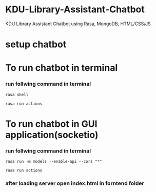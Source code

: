 # KDU-Library-Assistant-Chatbot
KDU Library Assistant Chatbot using Rasa, MongoDB, HTML/CSS/JS

# setup chatbot

# To run  chatbot in terminal
### run follwing command in terminal 
```
rasa shell
 ```
```
rasa run actions 
 ```

# To run  chatbot in GUI application(socketio)

### run follwing command in terminal 
```
rasa run -m models --enable-api --cors "*"
 ```
```
rasa run actions 
 ```

### after loading server open index.html in forntend folder

